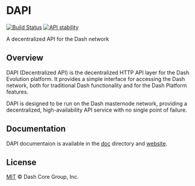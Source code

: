 # DAPI

[![Build Status](https://github.com/dashpay/platform/actions/workflows/release.yml/badge.svg)](https://github.com/dashpay/platform/actions/workflows/release.yml)
[![API stability](https://img.shields.io/badge/stability-stable-green.svg)](https://nodejs.org/api/documentation.html#documentation_stability_index)

A decentralized API for the Dash network

## Overview

DAPI (Decentralized API) is the decentralized HTTP API layer for the Dash Evolution platform. It provides a simple interface for accessing the Dash network, both for traditional Dash functionality and for the Dash Platform features.

DAPI is designed to be run on the Dash masternode network, providing a decentralized, high-availability API service with no single point of failure.

## Documentation

DAPI documentaion is available in the [doc](./doc/index.md) directory and [website](https://docs.dash.org/projects/platform/en/stable/docs/explanations/dapi.html).

## License

[MIT](LICENSE) &copy; Dash Core Group, Inc.
